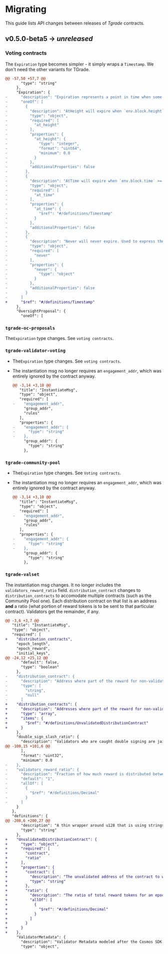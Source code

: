 # Migrating

This guide lists API changes between releases of *Tgrade* contracts.

## v0.5.0-beta5 -> *unreleased*

### Voting contracts

The `Expiration` type becomes simpler - it simply wraps a `Timestamp`. We don't need the
other variants for TGrade.

```diff
@@ -57,50 +57,7 @@
       "type": "string"
     },
     "Expiration": {
-      "description": "Expiration represents a point in time when some event happens. It can compare with a BlockInfo and will return is_expired() == true once the condition is hit (and for every block in the future)",
-      "oneOf": [
-        {
-          "description": "AtHeight will expire when `env.block.height` >= height",
-          "type": "object",
-          "required": [
-            "at_height"
-          ],
-          "properties": {
-            "at_height": {
-              "type": "integer",
-              "format": "uint64",
-              "minimum": 0.0
-            }
-          },
-          "additionalProperties": false
-        },
-        {
-          "description": "AtTime will expire when `env.block.time` >= time",
-          "type": "object",
-          "required": [
-            "at_time"
-          ],
-          "properties": {
-            "at_time": {
-              "$ref": "#/definitions/Timestamp"
-            }
-          },
-          "additionalProperties": false
-        },
-        {
-          "description": "Never will never expire. Used to express the empty variant",
-          "type": "object",
-          "required": [
-            "never"
-          ],
-          "properties": {
-            "never": {
-              "type": "object"
-            }
-          },
-          "additionalProperties": false
-        }
-      ]
+      "$ref": "#/definitions/Timestamp"
     },
     "OversightProposal": {
       "oneOf": [
```

### `tgrade-oc-proposals`

The`Expiration` type changes. See `voting contracts`.

### `tgrade-validator-voting`

*   The`Expiration` type changes. See `voting contracts`.

*   The instantiation msg no longer requires an `engagement_addr`, which was entirely ignored by
    the contract anyway.

    ```diff
    @@ -3,14 +3,10 @@
       "title": "InstantiateMsg",
       "type": "object",
       "required": [
    -    "engagement_addr",
         "group_addr",
         "rules"
       ],
       "properties": {
    -    "engagement_addr": {
    -      "type": "string"
    -    },
         "group_addr": {
           "type": "string"
         },
    ```

### `tgrade-community-pool`

*   The`Expiration` type changes. See `Voting contracts`.

*   The instantiation msg no longer requires an `engagement_addr`, which was entirely ignored by
    the contract anyway.

    ```diff
    @@ -3,14 +3,10 @@
       "title": "InstantiateMsg",
       "type": "object",
       "required": [
    -    "engagement_addr",
         "group_addr",
         "rules"
       ],
       "properties": {
    -    "engagement_addr": {
    -      "type": "string"
    -    },
         "group_addr": {
           "type": "string"
         },
    ```

### `tgrade-valset`

The instantiation msg changes. It no longer includes the `validators_reward_ratio` field.
`distribution_contract` changes to `distribution_contracts` to accomodate multiple contracts
(such as the Community Pool one). Each distribution contract on that list is an address **and**
a ratio (what portion of reward tokens is to be sent to that particular contract). Validators
get the remainder, if any.


```diff
@@ -3,6 +3,7 @@
   "title": "InstantiateMsg",
   "type": "object",
   "required": [
+    "distribution_contracts",
     "epoch_length",
     "epoch_reward",
     "initial_keys",
@@ -24,12 +25,12 @@
       "default": false,
       "type": "boolean"
     },
-    "distribution_contract": {
-      "description": "Address where part of the reward for non-validators is sent for further distribution. It is required to handle the `Distribute {}` message (eg. tg4-engagement contract) which would distribute the funds sent with this message. If no account is provided, `validators_reward_ratio` has to be `1`.",
-      "type": [
-        "string",
-        "null"
-      ]
+    "distribution_contracts": {
+      "description": "Addresses where part of the reward for non-validators is sent for further distribution. These are required to handle the `Distribute {}` message (eg. tg4-engagement contract) which would distribute the funds sent with this message.\n\nThe sum of ratios here has to be in the [0, 1] range. The remainder is sent to validators via the rewards contract.\n\nNote that the particular algorithm this contract uses calculates token rewards for distribution contracts by applying decimal division to the pool of reward tokens, and then passes the remainder to validators via the contract instantiated from `rewards_code_is`. This will cause edge cases where indivisible tokens end up with the validators. For example if the reward pool for an epoch is 1 token and there are two distribution contracts with 50% ratio each, that token will end up with the validators.",
+      "type": "array",
+      "items": {
+        "$ref": "#/definitions/UnvalidatedDistributionContract"
+      }
     },
     "double_sign_slash_ratio": {
       "description": "Validators who are caught double signing are jailed forever and their bonded tokens are slashed based on this value.",
@@ -100,15 +101,6 @@
       ],
       "format": "uint32",
       "minimum": 0.0
-    },
-    "validators_reward_ratio": {
-      "description": "Fraction of how much reward is distributed between validators. The remainder is sent to the `distribution_contract` with a `Distribute` message, which should perform distribution of the sent funds between non-validators, based on their engagement. This value is in range of `[0-1]`, `1` (or `100%`) by default.",
-      "default": "1",
-      "allOf": [
-        {
-          "$ref": "#/definitions/Decimal"
-        }
-      ]
     }
   },
   "definitions": {
@@ -208,6 +200,27 @@
       "description": "A thin wrapper around u128 that is using strings for JSON encoding/decoding, such that the full u128 range can be used for clients that convert JSON numbers to floats, like JavaScript and jq.\n\n# Examples\n\nUse `from` to create instances of this and `u128` to get the value out:\n\n``` # use cosmwasm_std::Uint128; let a = Uint128::from(123u128); assert_eq!(a.u128(), 123);\n\nlet b = Uint128::from(42u64); assert_eq!(b.u128(), 42);\n\nlet c = Uint128::from(70u32); assert_eq!(c.u128(), 70); ```",
       "type": "string"
     },
+    "UnvalidatedDistributionContract": {
+      "type": "object",
+      "required": [
+        "contract",
+        "ratio"
+      ],
+      "properties": {
+        "contract": {
+          "description": "The unvalidated address of the contract to which part of the reward tokens is sent to.",
+          "type": "string"
+        },
+        "ratio": {
+          "description": "The ratio of total reward tokens for an epoch to be sent to that contract for further distribution.",
+          "allOf": [
+            {
+              "$ref": "#/definitions/Decimal"
+            }
+          ]
+        }
+      }
+    },
     "ValidatorMetadata": {
       "description": "Validator Metadata modeled after the Cosmos SDK staking module",
       "type": "object",
```
